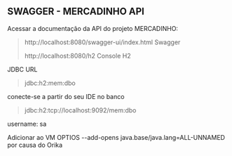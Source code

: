 
## SWAGGER - MERCADINHO API

Acessar a documentação da API do projeto MERCADINHO:

> http://localhost:8080/swagger-ui/index.html Swagger
> 
> 
> http://localhost:8080/h2 Console H2  
> 
JDBC URL 
> jdbc:h2:mem:dbo
> 
>

conecte-se a partir do seu IDE no banco 
> jdbc:h2:tcp://localhost:9092/mem:dbo

username: sa

Adicionar ao VM OPTIOS --add-opens java.base/java.lang=ALL-UNNAMED por causa do Orika
